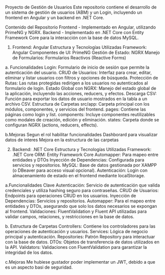 Proyecto de Gestión de Usuarios
Este repositorio contiene el desarrollo de un sistema de gestión de usuarios (ABM) y un Login, incluyendo un frontend en Angular y un backend en .NET Core.

Contenido del Repositorio
Frontend - Implementado en Angular, utilizando PrimeNG y NGRX.
Backend - Implementado en .NET Core con Entity Framework Core para la interacción con la base de datos MySQL.

1. Frontend: Angular
Estructura y Tecnologías Utilizadas
Framework: Angular
Componentes de UI: PrimeNG
Gestión de Estado: NGRX
Manejo de Formularios: Formularios Reactivos (Reactive Forms)

a. Funcionalidades 
Login: Formulario de inicio de sesión que permite la autenticación del usuario.
CRUD de Usuarios: Interfaz para crear, editar, eliminar y listar usuarios con filtros y opciones de búsqueda.
Protección de Rutas: Las rutas protegidas redirigen a los usuarios no autenticados al formulario de login.
Estado Global con NGRX: Manejo del estado global de la aplicación, incluyendo las acciones, reducers, y efectos.
Descarga CSV: Función para exportar los datos de usuario mostrados en la tabla a un archivo CSV.
Estructura de Carpetas
src/app: Carpeta principal con los módulos, componentes, y servicios del frontend.
pages: Contiene las páginas como login y list.
components: Incluye componentes reutilizables como modales de creación, edición y eliminación.
states: Carpeta donde se configuran NGRX (actions, reducers, effects).

b.Mejoras
Segun el rol habilitar funcionalidades
Dashborard para visualizar datos de interes
Mejora en la estructura de las carpetas

2. Backend: .NET Core
Estructura y Tecnologías Utilizadas
Framework: .NET Core
ORM: Entity Framework Core
Automapper: Para mapeo entre entidades y DTOs
Inyección de Dependencias: Configurada para servicios y repositorios.
MySQL: Base de datos gestionada por XAMPP (o DBeaver para acceso visual opcional).
Autenticación: Login con almacenamiento de estado en el frontend mediante localStorage.

a.Funcionalidades Clave
Autenticación: Servicio de autenticación que valida credenciales y utiliza hashing seguro para contraseñas.
CRUD de Usuarios: Endpoints para operaciones CRUD en los usuarios.
Inyección de Dependencias: Servicios y repositorios.
Automapper: Para el mapeo entre entidades y DTOs, asegurando que solo los datos necesarios se expongan al frontend.
Validaciones: FluentValidation y Fluent API utilizadas para validar campos, relaciones, y restricciones en la base de datos.

b. Estructura de Carpetas
Controllers: Contiene los controladores para las operaciones de autenticación y usuarios.
Services: Lógica de negocio principal y autenticación.
Repositories: Patrón Repository para interactuar con la base de datos.
DTOs: Objetos de transferencia de datos utilizados en la API.
Validators: Validaciones con FluentValidation para garantizar la integridad de los datos.

c.Mejoras
Me hubiese gustador poder implementar un JWT, debido a que es un aspecto basi de seguridad. 


